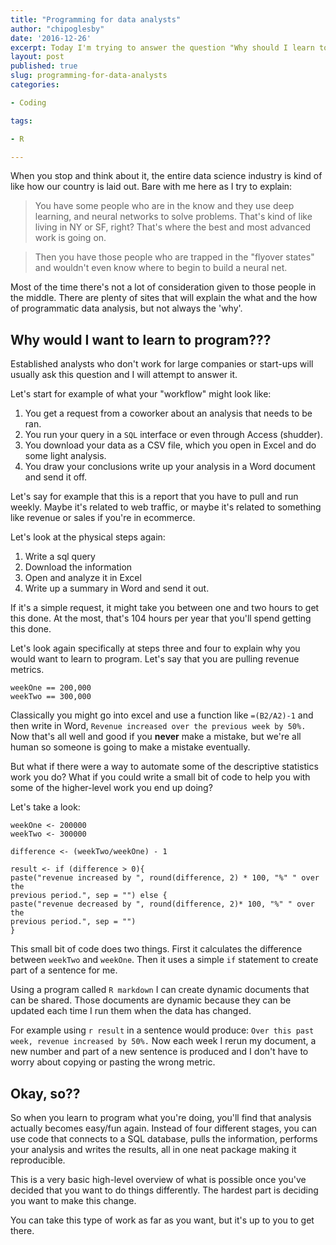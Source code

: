 ```yaml
---
title: "Programming for data analysts"
author: "chipoglesby"
date: '2016-12-26'
excerpt: Today I'm trying to answer the question "Why should I learn to program?"
layout: post
published: true
slug: programming-for-data-analysts
categories:

- Coding

tags:

- R

---
```


When you stop and think about it, the entire data science industry is kind
of like how our country is laid out. Bare with me here as I try to explain:

> You have some people who are in the know and they use deep learning, and
neural networks to solve problems. That's kind of like living in NY or SF,
right? That's where the best and most advanced work is going on.

> Then you have those people who are trapped in the "flyover states" and
wouldn't even know where to begin to build a neural net.

Most of the time there's not a lot of consideration given to those people in
the middle. There are plenty of sites that will explain the what and the how
of programmatic data analysis, but not always the 'why'.

## Why would I want to learn to program???

Established analysts who don't work for large companies or start-ups will
usually ask this question and I will attempt to answer it.

Let's start for example of what your "workflow" might look like:

1. You get a request from a coworker about an analysis that needs to be ran.
2. You run your query in a `SQL` interface or even through Access (shudder).
3. You download your data as a CSV file, which you open in Excel and do some
light analysis.
4. You draw your conclusions write up your analysis in a Word document and
send it off.

Let's say for example that this is a report that you have to pull and run
weekly. Maybe it's related to web traffic, or maybe it's related to something
like revenue or sales if you're in ecommerce.

Let's look at the physical steps again:

1. Write a sql query
2. Download the information
3. Open and analyze it in Excel
4. Write up a summary in Word and send it out.

If it's a simple request, it might take you between one and two hours to get
this done. At the most, that's 104 hours per year that you'll spend getting
this done.

Let's look again specifically at steps three and four to explain why you would
want to learn to program. Let's say that you are pulling revenue metrics.

````
weekOne == 200,000
weekTwo == 300,000
````

Classically you might go into excel and use a function like `=(B2/A2)-1` and
then write in Word, `Revenue increased over the previous week by 50%.` Now
that's all well and good if you **never** make a mistake, but we're all human
so someone is going to make a mistake eventually.

But what if there were a way to automate some of the descriptive statistics
work you do? What if you could write a small bit of code to help you with some
of the higher-level work you end up doing?

Let's take a look:

````
weekOne <- 200000
weekTwo <- 300000

difference <- (weekTwo/weekOne) - 1

result <- if (difference > 0){
paste("revenue increased by ", round(difference, 2) * 100, "%" " over the
previous period.", sep = "") else {
paste("revenue decreased by ", round(difference, 2)* 100, "%" " over the
previous period.", sep = "")
}
````

This small bit of code does two things. First it calculates the difference
between `weekTwo` and `weekOne`. Then it uses a simple `if` statement to create
part of a sentence for me.

Using a program called `R markdown` I can create dynamic documents that can be
shared. Those documents are dynamic because they can be updated each time I run
them when the data has changed.

For example using `r result` in a sentence would produce: `Over this past week,
revenue increased by 50%.` Now each week I rerun my document, a new number and
part of a new sentence is produced and I don't have to worry about copying or
pasting the wrong metric.

## Okay, so??

So when you learn to program what you're doing, you'll find that analysis
actually becomes easy/fun again. Instead of four different stages, you can use
code that connects to a SQL database, pulls the information, performs your
analysis and writes the results, all in one neat package making it reproducible.

This is a very basic high-level overview of what is possible once you've decided
that you want to do things differently. The hardest part is deciding you want
to make this change.

You can take this type of work as far as you want, but it's up to you to get
there.
